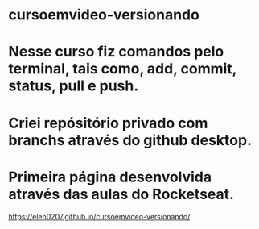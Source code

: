 # cursoemvideo-versionando
# Nesse curso fiz comandos pelo terminal, tais como, add, commit, status, pull e push.
# Criei repósitório privado com branchs através do github desktop.
# Primeira página desenvolvida através das aulas do Rocketseat.

 https://elen0207.github.io/cursoemvideo-versionando/
